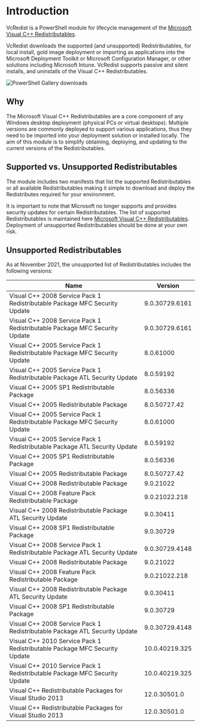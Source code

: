 # Introduction

VcRedist is a PowerShell module for lifecycle management of the [Microsoft Visual C++ Redistributables](https://learn.microsoft.com/en-au/cpp/windows/latest-supported-vc-redist).

VcRedist downloads the supported (and unsupported) Redistributables, for local install, gold image deployment or importing as applications into the Microsoft Deployment Toolkit or Microsoft Configuration Manager, or other solutions including Microsoft Intune. VcRedist supports passive and silent installs, and uninstalls of the Visual C++ Redistributables.

![PowerShell Gallery downloads](https://img.shields.io/powershellgallery/dt/vcredist.svg?style=flat&logo=powershell&logoColor=white&labelColor=7e56c2&color=009485)

## Why

The Microsoft Visual C++ Redistributables are a core component of any Windows desktop deployment (physical PCs or virtual desktops). Multiple versions are commonly deployed to support various applications, thus they need to be imported into your deployment solution or installed locally. The aim of this module is to simplify obtaining, deploying, and updating to the current versions of the Redistributables.

## Supported vs. Unsupported Redistributables

The module includes two manifests that list the supported Redistributables or all available Redistributables making it simple to download and deploy the Redistributes required for your environment.

It is important to note that Microsoft no longer supports and provides security updates for certain Redistributables. The list of supported Redistributables is maintained here [Microsoft Visual C++ Redistributables](https://learn.microsoft.com/en-au/cpp/windows/latest-supported-vc-redist). Deployment of unsupported Redistributables should be done at your own risk.

## Unsupported Redistributables

As at November 2021, the unsupported list of Redistributables includes the following versions:

| Name                                                                       | Version        |
| -------------------------------------------------------------------------- | -------------- |
| Visual C++ 2008 Service Pack 1 Redistributable Package MFC Security Update | 9.0.30729.6161 |
| Visual C++ 2008 Service Pack 1 Redistributable Package MFC Security Update | 9.0.30729.6161 |
| Visual C++ 2005 Service Pack 1 Redistributable Package MFC Security Update | 8.0.61000      |
| Visual C++ 2005 Service Pack 1 Redistributable Package ATL Security Update | 8.0.59192      |
| Visual C++ 2005 SP1 Redistributable Package                                | 8.0.56336      |
| Visual C++ 2005 Redistributable Package                                    | 8.0.50727.42   |
| Visual C++ 2005 Service Pack 1 Redistributable Package MFC Security Update | 8.0.61000      |
| Visual C++ 2005 Service Pack 1 Redistributable Package ATL Security Update | 8.0.59192      |
| Visual C++ 2005 SP1 Redistributable Package                                | 8.0.56336      |
| Visual C++ 2005 Redistributable Package                                    | 8.0.50727.42   |
| Visual C++ 2008 Redistributable Package                                    | 9.0.21022      |
| Visual C++ 2008 Feature Pack Redistributable Package                       | 9.0.21022.218  |
| Visual C++ 2008 Redistributable Package ATL Security Update                | 9.0.30411      |
| Visual C++ 2008 SP1 Redistributable Package                                | 9.0.30729      |
| Visual C++ 2008 Service Pack 1 Redistributable Package ATL Security Update | 9.0.30729.4148 |
| Visual C++ 2008 Redistributable Package                                    | 9.0.21022      |
| Visual C++ 2008 Feature Pack Redistributable Package                       | 9.0.21022.218  |
| Visual C++ 2008 Redistributable Package ATL Security Update                | 9.0.30411      |
| Visual C++ 2008 SP1 Redistributable Package                                | 9.0.30729      |
| Visual C++ 2008 Service Pack 1 Redistributable Package ATL Security Update | 9.0.30729.4148 |
| Visual C++ 2010 Service Pack 1 Redistributable Package MFC Security Update | 10.0.40219.325 |
| Visual C++ 2010 Service Pack 1 Redistributable Package MFC Security Update | 10.0.40219.325 |
| Visual C++ Redistributable Packages for Visual Studio 2013                 | 12.0.30501.0   |
| Visual C++ Redistributable Packages for Visual Studio 2013                 | 12.0.30501.0   |
